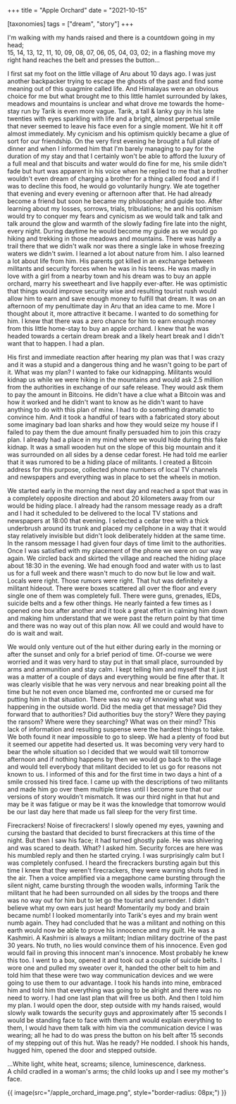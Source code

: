 +++
title = "Apple Orchard"
date = "2021-10-15"

[taxonomies]
tags = ["dream", "story"]
+++

I'm walking with my hands raised and there is a countdown going in my head;  
15, 14, 13, 12, 11, 10, 09, 08, 07, 06, 05, 04, 03, 02; in a flashing move my right hand reaches the belt and presses the button...  
<!-- more -->
I first sat my foot on the little village of Aru about 10 days ago. I was just another backpacker trying to escape the ghosts of the past and find some meaning out of this quagmire called life. And Himalayas were an obvious choice for me but what brought me to this little hamlet surrounded by lakes, meadows and mountains is unclear and what drove me towards the home-stay run by Tarik is even more vague. Tarik, a tall & lanky guy in his late twenties with eyes sparkling with life and a bright, almost perpetual smile that never seemed to leave his face even for a single moment. We hit it off almost immediately. My cynicism and his optimism quickly became a glue of sort for our friendship. On the very first evening he brought a full plate of dinner and when I informed him that I'm barely managing to pay for the duration of my stay and that I certainly won't be able to afford the luxury of a full meal and that biscuits and water would do fine for me, his smile didn't fade but hurt was apparent in his voice when he replied to me that a brother wouldn't even dream of charging a brother for a thing called food and if I was to decline this food, he would go voluntarily hungry. We ate together that evening and every evening or afternoon after that. He had already become a friend but soon he became my philosopher and guide too. After learning about my losses, sorrows, trials, tribulations; he and his optimism would try to conquer my fears and cynicism as we would talk and talk and talk around the glow and warmth of the slowly fading fire late into the night, every night. During daytime he would become my guide as we would go hiking and trekking in those meadows and mountains. There was hardly a trail there that we didn't walk nor was there a single lake in whose freezing waters we didn't swim. I learned a lot about nature from him. I also learned a lot about life from him. His parents got killed in an exchange between militants and security forces when he was in his teens. He was madly in love with a girl from a nearby town and his dream was to buy an apple orchard, marry his sweetheart and live happily ever-after. He was optimistic that things would improve security wise and resulting tourist rush would allow him to earn and save enough money to fulfill that dream. It was on an afternoon of my penultimate day in Aru that an idea came to me. More I thought about it, more attractive it became. I wanted to do something for him. I knew that there was a zero chance for him to earn enough money from this little home-stay to buy an apple orchard. I knew that he was headed towards a certain dream break and a likely heart break and I didn't want that to happen. I had a plan.  

His first and immediate reaction after hearing my plan was that I was crazy and it was a stupid and a dangerous thing and he wasn't going to be part of it. What was my plan? I wanted to fake our kidnapping. Militants would kidnap us while we were hiking in the mountains and would ask 2.5 million from the authorities in exchange of our safe release. They would ask them to pay the amount in Bitcoins. He didn't have a clue what a Bitcoin was and how it worked and he didn't want to know as he didn't want to have anything to do with this plan of mine. I had to do something dramatic to convince him. And it took a handful of tears with a fabricated story about some imaginary bad loan sharks and how they would seize my house if I failed to pay them the due amount finally persuaded him to join this crazy plan. I already had a place in my mind where we would hide during this fake kidnap. It was a small wooden hut on the slope of this big mountain and it was surrounded on all sides by a dense cedar forest. He had told me earlier that it was rumored to be a hiding place of militants. I created a Bitcoin address for this purpose, collected phone numbers of local TV channels and newspapers and everything was in place to set the wheels in motion.  

We started early in the morning the next day and reached a spot that was in a completely opposite direction and about 20 kilometers away from our would be hiding place. I already had the ransom message ready as a draft and I had it scheduled to be delivered to the local TV stations and newspapers at 18:00 that evening. I selected a cedar tree with a thick underbrush around its trunk and placed my cellphone in a way that it would stay relatively invisible but didn't look deliberately hidden at the same time. In the ransom message I had given four days of time limit to the authorities. Once I was satisfied with my placement of the phone we were on our way again. We circled back and skirted the village and reached the hiding place about 18:30 in the evening. We had enough food and water with us to last us for a full week and there wasn't much to do now but lie low and wait. Locals were right. Those rumors were right. That hut was definitely a militant hideout. There were boxes scattered all over the floor and every single one of them was completely full. There were guns, grenades, IEDs, suicide belts and a few other things. He nearly fainted a few times as I opened one box after another and it took a great effort in calming him down and making him understand that we were past the return point by that time and there was no way out of this plan now. All we could and would have to do is wait and wait.  

We would only venture out of the hut either during early in the morning or after the sunset and only for a brief period of time. Of-course we were worried and it was very hard to stay put in that small place, surrounded by arms and ammunition and stay calm. I kept telling him and myself that it just was a matter of a couple of days and everything would be fine after that. It was clearly visible that he was very nervous and near breaking point all the time but he not even once blamed me, confronted me or cursed me for putting him in that situation. There was no way of knowing what was happening in the outside world. Did the media get that message? Did they forward that to authorities? Did authorities buy the story? Were they paying the ransom? Where were they searching? What was on their mind? This lack of information and resulting suspense were the hardest things to take. We both found it near impossible to go to sleep. We had a plenty of food but it seemed our appetite had deserted us. It was becoming very very hard to bear the whole situation so I decided that we would wait till tomorrow afternoon and if nothing happens by then we would go back to the village and would tell everybody that militant decided to let us go for reasons not known to us. I informed of this and for the first time in two days a hint of a smile crossed his tired face. I came up with the descriptions of two militants and made him go over them multiple times until I become sure that our versions of story wouldn't mismatch. It was our third night in that hut and may be it was fatigue or may be it was the knowledge that tomorrow would be our last day here that made us fall sleep for the very first time.  

Firecrackers! Noise of firecrackers! I slowly opened my eyes, yawning and cursing the bastard that decided to burst firecrackers at this time of the night. But then I saw his face; it had turned ghostly pale. He was shivering and was scared to death. What? I asked him. Security forces are here was his mumbled reply and then he started crying. I was surprisingly calm but I was completely confused. I heard the firecrackers bursting again but this time I knew that they weren't firecrackers, they were warning shots fired in the air. Then a voice amplified via a megaphone came bursting through the silent night, came bursting through the wooden walls, informing Tarik the militant that he had been surrounded on all sides by the troops and there was no way out for him but to let go the tourist and surrender. I didn't believe what my own ears just heard! Momentarily my body and brain became numb! I looked momentarily into Tarik's eyes and my brain went numb again. They had concluded that he was a militant and nothing on this earth would now be able to prove his innocence and my guilt. He was a Kashmiri. A Kashmiri is always a militant; Indian military doctrine of the past 30 years. No truth, no lies would convince them of his innocence. Even god would fail in proving this innocent man's innocence. Most probably he knew this too. I went to a box, opened it and took out a couple of suicide belts. I wore one and pulled my sweater over it, handed the other belt to him and told him that these were two way communication devices and we were going to use them to our advantage. I took his hands into mine, embraced him and told him that everything was going to be alright and there was no need to worry. I had one last plan that will free us both. And then I told him my plan. I would open the door, step outside with my hands raised, would slowly walk towards the security guys and approximately after 15 seconds I would be standing face to face with them and would explain everything to them, I would have them talk with him via the communication device I was wearing; all he had to do was press the button on his belt after 15 seconds of my stepping out of this hut. Was he ready? He nodded. I shook his hands, hugged him, opened the door and stepped outside.  

...White light, white heat, screams; silence, luminescence, darkness.  
A child cradled in a woman's arms; the child looks up and I see my mother's face.  

<p>
{{ image(src="/apple_orchard_image.png", style="border-radius: 08px;") }}
</p>
